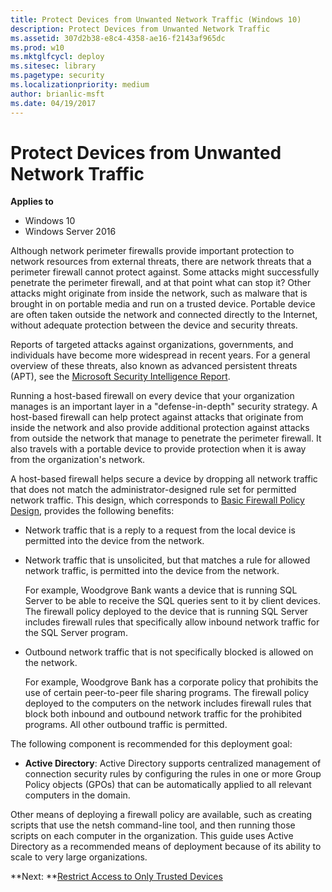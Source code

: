 ```yaml
---
title: Protect Devices from Unwanted Network Traffic (Windows 10)
description: Protect Devices from Unwanted Network Traffic
ms.assetid: 307d2b38-e8c4-4358-ae16-f2143af965dc
ms.prod: w10
ms.mktglfcycl: deploy
ms.sitesec: library
ms.pagetype: security
ms.localizationpriority: medium
author: brianlic-msft
ms.date: 04/19/2017
---
```


# Protect Devices from Unwanted Network Traffic

**Applies to**
-   Windows 10
-   Windows Server 2016

Although network perimeter firewalls provide important protection to network resources from external threats, there are network threats that a perimeter firewall cannot protect against. Some attacks might successfully penetrate the perimeter firewall, and at that point what can stop it? Other attacks might originate from inside the network, such as malware that is brought in on portable media and run on a trusted device. Portable device are often taken outside the network and connected directly to the Internet, without adequate protection between the device and security threats.

Reports of targeted attacks against organizations, governments, and individuals have become more widespread in recent years. For a general overview of these threats, also known as advanced persistent threats (APT), see the [Microsoft Security Intelligence Report](http://www.microsoft.com/security/sir/default.aspx).

Running a host-based firewall on every device that your organization manages is an important layer in a "defense-in-depth" security strategy. A host-based firewall can help protect against attacks that originate from inside the network and also provide additional protection against attacks from outside the network that manage to penetrate the perimeter firewall. It also travels with a portable device to provide protection when it is away from the organization's network.

A host-based firewall helps secure a device by dropping all network traffic that does not match the administrator-designed rule set for permitted network traffic. This design, which corresponds to [Basic Firewall Policy Design](basic-firewall-policy-design.md), provides the following benefits:

-   Network traffic that is a reply to a request from the local device is permitted into the device from the network.

-   Network traffic that is unsolicited, but that matches a rule for allowed network traffic, is permitted into the device from the network.

    For example, Woodgrove Bank wants a device that is running SQL Server to be able to receive the SQL queries sent to it by client devices. The firewall policy deployed to the device that is running SQL Server includes firewall rules that specifically allow inbound network traffic for the SQL Server program.

-   Outbound network traffic that is not specifically blocked is allowed on the network.

    For example, Woodgrove Bank has a corporate policy that prohibits the use of certain peer-to-peer file sharing programs. The firewall policy deployed to the computers on the network includes firewall rules that block both inbound and outbound network traffic for the prohibited programs. All other outbound traffic is permitted.

The following component is recommended for this deployment goal:

-   **Active Directory**: Active Directory supports centralized management of connection security rules by configuring the rules in one or more Group Policy objects (GPOs) that can be automatically applied to all relevant computers in the domain.

Other means of deploying a firewall policy are available, such as creating scripts that use the netsh command-line tool, and then running those scripts on each computer in the organization. This guide uses Active Directory as a recommended means of deployment because of its ability to scale to very large organizations.

**Next: **[Restrict Access to Only Trusted Devices](restrict-access-to-only-trusted-devices.md)
